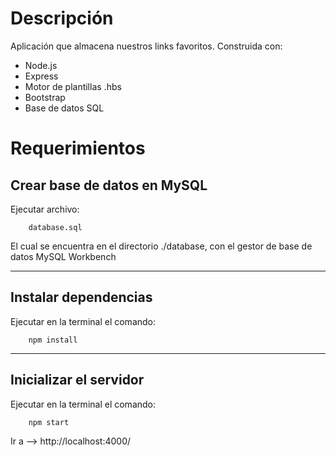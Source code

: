 # Descripción
Aplicación que almacena nuestros links favoritos.
Construida con:
- Node.js
- Express
- Motor de plantillas .hbs
- Bootstrap
- Base de datos SQL

# Requerimientos
## Crear base de datos en MySQL
Ejecutar archivo: 
``` 
    database.sql 
```
El cual se encuentra en el directorio ./database, con el gestor de base de datos MySQL Workbench

---

## Instalar dependencias
Ejecutar en la terminal el comando:
```
    npm install
```

---

## Inicializar el servidor
Ejecutar en la terminal el comando:
```
    npm start
```
Ir a --> http://localhost:4000/
